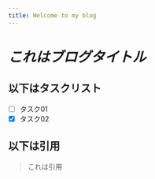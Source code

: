 ```yaml
---
title: Welcome to my blog
---
```


# ***これはブログタイトル***

## 以下はタスクリスト
- [ ] タスク01
- [x] タスク02

## 以下は引用
> これは引用
 

